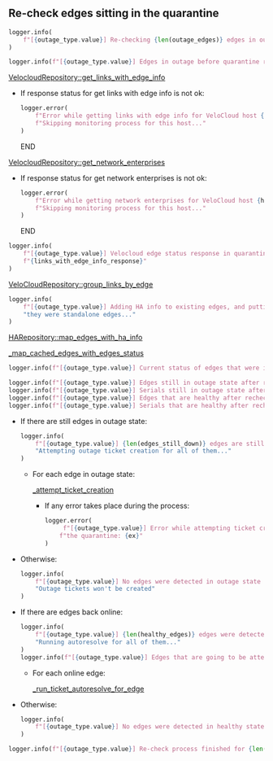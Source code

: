 ## Re-check edges sitting in the quarantine

```python
logger.info(
    f"[{outage_type.value}] Re-checking {len(outage_edges)} edges in outage state prior to ticket creation..."
)
```

```python
logger.info(f"[{outage_type.value}] Edges in outage before quarantine recheck: {outage_edges}")
```

[VelocloudRepository::get_links_with_edge_info](../../repositories/velocloud_repository/get_links_with_edge_info.md)

* If response status for get links with edge info is not ok:
  ```python
  logger.error(
      f"Error while getting links with edge info for VeloCloud host {host}: {links_with_edge_info_response}. "
      f"Skipping monitoring process for this host..."
  )
  ```
  END

[VelocloudRepository::get_network_enterprises](../../repositories/velocloud_repository/get_network_enterprises.md)

* If response status for get network enterprises is not ok:
  ```python
  logger.error(
      f"Error while getting network enterprises for VeloCloud host {host}: {network_enterprises_response}. "
      f"Skipping monitoring process for this host..."
  )
  ```
  END

```python
logger.info(
    f"[{outage_type.value}] Velocloud edge status response in quarantine recheck: "
    f"{links_with_edge_info_response}"
)
```

[VeloCloudRepository::group_links_by_edge](../../repositories/velocloud_repository/group_links_by_edge.md)

```python
logger.info(
    f"[{outage_type.value}] Adding HA info to existing edges, and putting standby edges under monitoring as if "
    "they were standalone edges..."
)
```

[HARepository::map_edges_with_ha_info](../../repositories/ha_repository/map_edges_with_ha_info.md)

[_map_cached_edges_with_edges_status](_map_cached_edges_with_edges_status.md)

```python
logger.info(f"[{outage_type.value}] Current status of edges that were in outage state: {edges_full_info}")
```

```python
logger.info(f"[{outage_type.value}] Edges still in outage state after recheck: {edges_still_down}")
logger.info(f"[{outage_type.value}] Serials still in outage state after recheck: {serials_still_down}")
logger.info(f"[{outage_type.value}] Edges that are healthy after recheck: {healthy_edges}")
logger.info(f"[{outage_type.value}] Serials that are healthy after recheck: {healthy_serials}")
```

* If there are still edges in outage state:
    ```python
    logger.info(
        f"[{outage_type.value}] {len(edges_still_down)} edges are still in outage state after re-check. "
        "Attempting outage ticket creation for all of them..."
    )
    ```

    * For each edge in outage state:

        [_attempt_ticket_creation](_attempt_ticket_creation.md)

        * If any error takes place during the process:
          ```python
          logger.error(
               f"[{outage_type.value}] Error while attempting ticket creation(s) for edge in "
              f"the quarantine: {ex}"
          )
          ```

* Otherwise:
  ```python
  logger.info(
      f"[{outage_type.value}] No edges were detected in outage state after re-check. "
      "Outage tickets won't be created"
  )
  ```

* If there are edges back online:
    ```python
    logger.info(
        f"[{outage_type.value}] {len(healthy_edges)} edges were detected in healthy state after re-check. '"
        "Running autoresolve for all of them..."
    )
    logger.info(f"[{outage_type.value}] Edges that are going to be attempted to autoresolve: {healthy_edges}")
    ```

    * For each online edge:

        [_run_ticket_autoresolve_for_edge](_run_ticket_autoresolve_for_edge.md)

* Otherwise:
  ```python
  logger.info(
      f"[{outage_type.value}] No edges were detected in healthy state. Autoresolve won't be triggered"
  )
  ```

```python
logger.info(f"[{outage_type.value}] Re-check process finished for {len(outage_edges)} edges")
```